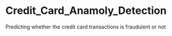 # Credit_Card_Anamoly_Detection
Predicting whether the credit card transactions is fraudulent or not 
